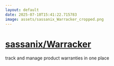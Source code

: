 ```yaml
---
layout: default
date: 2025-07-10T15:41:22.715783
image: assets/sassanix_Warracker_cropped.png
---
```


# [sassanix/Warracker](https://github.com/sassanix/Warracker)

track and manage product warranties in one place
